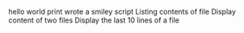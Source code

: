hello world print
wrote a smiley script
Listing contents of file
Display content of two files
Display the last 10 lines of a file
